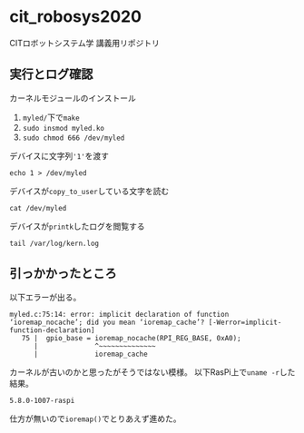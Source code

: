 # cit_robosys2020
CITロボットシステム学 講義用リポジトリ

## 実行とログ確認
カーネルモジュールのインストール

1. `myled/`下で`make`
1. `sudo insmod myled.ko`
1. `sudo chmod 666 /dev/myled`

デバイスに文字列`'1'`を渡す
```
echo 1 > /dev/myled
```
デバイスが`copy_to_user`している文字を読む
```
cat /dev/myled
```
デバイスが`printk`したログを閲覧する
```
tail /var/log/kern.log
```

## 引っかかったところ
以下エラーが出る。
```
myled.c:75:14: error: implicit declaration of function ‘ioremap_nocache’; did you mean ‘ioremap_cache’? [-Werror=implicit-function-declaration]
   75 |  gpio_base = ioremap_nocache(RPI_REG_BASE, 0xA0);
      |              ^~~~~~~~~~~~~~~
      |              ioremap_cache
```
カーネルが古いのかと思ったがそうではない模様。
以下RasPi上で`uname -r`した結果。
```
5.8.0-1007-raspi
```
仕方が無いので`ioremap()`でとりあえず進めた。


